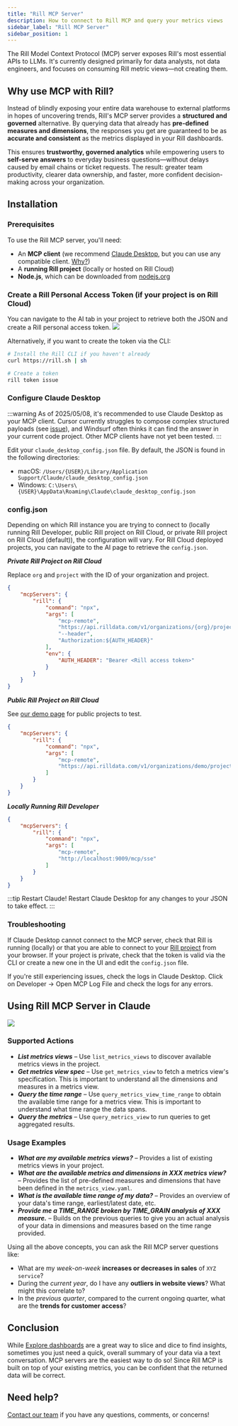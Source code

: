 ```yaml
---
title: "Rill MCP Server"
description: How to connect to Rill MCP and query your metrics views
sidebar_label: "Rill MCP Server"
sidebar_position: 1
---
```


The Rill Model Context Protocol (MCP) server exposes Rill's most essential APIs to LLMs. It's currently designed primarily for data analysts, not data engineers, and focuses on consuming Rill metric views—not creating them.

## Why use MCP with Rill?
Instead of blindly exposing your entire data warehouse to external platforms in hopes of uncovering trends, Rill's MCP server provides a **structured and governed** alternative. By querying data that already has **pre-defined measures and dimensions**, the responses you get are guaranteed to be as **accurate and consistent** as the metrics displayed in your Rill dashboards.

This ensures **trustworthy, governed analytics** while empowering users to **self-serve answers** to everyday business questions—without delays caused by email chains or ticket requests. The result: greater team productivity, clearer data ownership, and faster, more confident decision-making across your organization.

## Installation

### Prerequisites

To use the Rill MCP server, you'll need:

- An **MCP client** (we recommend [Claude Desktop](https://claude.ai/download), but you can use any compatible client. [Why?](#configure-claude-desktop))
- A **running Rill project** (locally or hosted on Rill Cloud)
- **Node.js**, which can be downloaded from [nodejs.org](https://nodejs.org/en)

### Create a Rill Personal Access Token (if your project is on Rill Cloud)
You can navigate to the AI tab in your project to retrieve both the JSON and create a Rill personal access token.
<img src='/img/explore/mcp/project-ai.png' class='rounded-gif'/>
<br />

Alternatively, if you want to create the token via the CLI:

```bash
# Install the Rill CLI if you haven't already
curl https://rill.sh | sh

# Create a token
rill token issue
```

### Configure Claude Desktop
:::warning
As of 2025/05/08, it's recommended to use Claude Desktop as your MCP client. Cursor currently struggles to compose complex structured payloads (see [issue](https://forum.cursor.com/t/issue-with-mcp-server-and-pydantic-model-object-as-tool-parameter-in-cursor/77110/5)), and Windsurf often thinks it can find the answer in your current code project. Other MCP clients have not yet been tested.
:::

Edit your `claude_desktop_config.json` file. 
By default, the JSON is found in the following directories:

- macOS: `/Users/{USER}/Library/Application Support/Claude/claude_desktop_config.json`
- Windows: `C:\Users\{USER}\AppData\Roaming\Claude\claude_desktop_config.json`

### config.json
Depending on which Rill instance you are trying to connect to (locally running Rill Developer, public Rill project on Rill Cloud, or private Rill project on Rill Cloud (default)), the configuration will vary. For Rill Cloud deployed projects, you can navigate to the AI page to retrieve the `config.json`.

__*Private Rill Project on Rill Cloud*__

Replace `org` and `project` with the ID of your organization and project.

```json
{
    "mcpServers": {
        "rill": {
            "command": "npx",
            "args": [
                "mcp-remote",
                "https://api.rilldata.com/v1/organizations/{org}/projects/{project}/runtime/mcp/sse",
                "--header",
                "Authorization:${AUTH_HEADER}"
            ],
            "env": {
                "AUTH_HEADER": "Bearer <Rill access token>"
            }
        }
    }
}
```

__*Public Rill Project on Rill Cloud*__

See [our demo page](https://ui.rilldata.com/demo) for public projects to test.

```json
{
    "mcpServers": {
        "rill": {
            "command": "npx",
            "args": [
                "mcp-remote",
                "https://api.rilldata.com/v1/organizations/demo/projects/rill-github-analytics/runtime/mcp/sse"
            ]
        }
    }
}
```

__*Locally Running Rill Developer*__

```json
{
    "mcpServers": {
        "rill": {
            "command": "npx",
            "args": [
                "mcp-remote",
                "http://localhost:9009/mcp/sse"
            ]
        }
    }
}
```

:::tip Restart Claude!
Restart Claude Desktop for any changes to your JSON to take effect.
:::

### Troubleshooting
If Claude Desktop cannot connect to the MCP server, check that Rill is running (locally) or that you are able to connect to your [Rill project](https://ui.rilldata.com) from your browser. If your project is private, check that the token is valid via the CLI or create a new one in the UI and edit the `config.json` file.

If you're still experiencing issues, check the logs in Claude Desktop.
Click on Developer → Open MCP Log File and check the logs for any errors.


## Using Rill MCP Server in Claude

<img src='/img/explore/mcp/mcp-main.gif' class='rounded-gif'/>
<br />

### Supported Actions

- __*List metrics views*__ – Use `list_metrics_views` to discover available metrics views in the project.
- __*Get metrics view spec*__ – Use `get_metrics_view` to fetch a metrics view's specification. This is important to understand all the dimensions and measures in a metrics view.
- __*Query the time range*__ – Use `query_metrics_view_time_range` to obtain the available time range for a metrics view. This is important to understand what time range the data spans.
- __*Query the metrics*__ – Use `query_metrics_view` to run queries to get aggregated results.


### Usage Examples

- __*What are my available metrics views?*__ – Provides a list of existing metrics views in your project.
- __*What are the available metrics and dimensions in XXX metrics view?*__ – Provides the list of pre-defined measures and dimensions that have been defined in the `metrics_view.yaml`.
- __*What is the available time range of my data?*__ – Provides an overview of your data's time range, earliest/latest date, etc.
- __*Provide me a TIME_RANGE broken by TIME_GRAIN analysis of XXX measure.*__ – Builds on the previous queries to give you an actual analysis of your data in dimensions and measures based on the time range provided. 

Using all the above concepts, you can ask the Rill MCP server questions like:
- What are my *week-on-week* __increases or decreases in sales__ of `XYZ service`?
- During the *current year*, do I have any __outliers in website views__? What might this correlate to?
- In the *previous quarter*, compared to the current ongoing quarter, what are the __trends for customer access__?


## Conclusion
While [Explore dashboards](./dashboard-101/dashboard-101.md) are a great way to slice and dice to find insights, sometimes you just need a quick, overall summary of your data via a text conversation. MCP servers are the easiest way to do so! Since Rill MCP is built on top of your existing metrics, you can be confident that the returned data will be correct.


## Need help?
[Contact our team](/contact) if you have any questions, comments, or concerns!